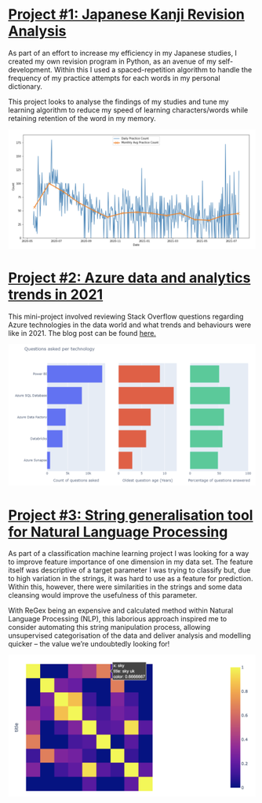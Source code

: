 # [Project #1: Japanese Kanji Revision Analysis](https://github.com/MattPCollins/Japanese-Revision)

As part of an effort to increase my efficiency in my Japanese studies, I created my own revision program in Python, as an avenue of my self-development. Within this I used a spaced-repetition algorithm to handle the frequency of my practice attempts for each words in my personal dictionary.

This project looks to analyse the findings of my studies and tune my learning algorithm to reduce my speed of learning characters/words while retaining retention of the word in my memory.

![](/images/kanji_practiced_over_time.png)

# [Project #2: Azure data and analytics trends in 2021](https://github.com/MattPCollins/StackOverflowAnalysis)

This mini-project involved reviewing Stack Overflow questions regarding Azure technologies in the data world and what trends and behaviours were like in 2021.
The blog post can be found [here.](https://blog.coeo.com/azure-data-and-analytics-trends-in-2021-what-does-stack-overflow-have-to-say)

![](/images/azure_comparative_plot.png)

# [Project #3: String generalisation tool for Natural Language Processing](https://github.com/MattPCollins/Classification)

As part of a classification machine learning project I was looking for a way to improve feature importance of one dimension in my data set. The feature itself was descriptive of a target parameter I was trying to classify but, due to high variation in the strings, it was hard to use as a feature for prediction. Within this, however, there were similarities in the strings and some data cleansing would improve the usefulness of this parameter. 

With ReGex being an expensive and calculated method within Natural Language Processing (NLP), this laborious approach inspired me to consider automating this string manipulation process, allowing unsupervised categorisation of the data and deliver analysis and modelling quicker – the value we’re undoubtedly looking for!

![](/images/string_similarity_matrix.png)
